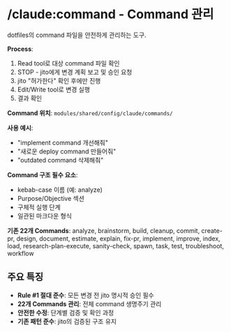 # /claude:command - Command 관리

dotfiles의 command 파일을 안전하게 관리하는 도구.

**Process**:
1. Read tool로 대상 command 파일 확인
2. STOP - jito에게 변경 계획 보고 및 승인 요청  
3. jito "허가한다" 확인 후에만 진행
4. Edit/Write tool로 변경 실행
5. 결과 확인

**Command 위치**: `modules/shared/config/claude/commands/`

**사용 예시**:
- "implement command 개선해줘"
- "새로운 deploy command 만들어줘"
- "outdated command 삭제해줘"

**Command 구조 필수 요소**:
- kebab-case 이름 (예: analyze)
- Purpose/Objective 섹션
- 구체적 실행 단계
- 일관된 마크다운 형식

**기존 22개 Commands**:
analyze, brainstorm, build, cleanup, commit, create-pr, design, document, estimate, explain, fix-pr, implement, improve, index, load, research-plan-execute, sanity-check, spawn, task, test, troubleshoot, workflow

## 주요 특징

- **Rule #1 절대 준수**: 모든 변경 전 jito 명시적 승인 필수
- **22개 Commands 관리**: 전체 command 생명주기 관리
- **안전한 수정**: 단계별 검증 및 확인 과정
- **기존 패턴 준수**: jito의 검증된 구조 유지
